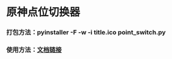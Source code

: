 # 原神点位切换器
### 打包方法：pyinstaller -F -w -i title.ico point_switch.py
### 使用方法：[文档链接](http://www.pyforme.fun/read/point_switch_user_read.html)
